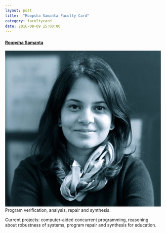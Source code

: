 ```yaml
---
layout: post
title:  "Roopsha Samanta Faculty Card"
category: facultycard
date: 2016-08-09 15:00:00
---
```


#### [Roopsha Samanta](https://www.cs.purdue.edu/homes/roopsha/) ####

![Roopsha Samanta](assets/roopsha.jpg)
Program verification, analysis, repair and synthesis. 

Current projects: computer-aided concurrent programming,
reasoning about robustness of systems,
program repair and synthesis for education.
